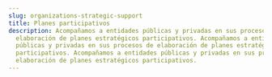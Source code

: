 ```yaml
---
slug: organizations-strategic-support
title: Planes participativos
description: Acompañamos a entidades públicas y privadas en sus procesos de
  elaboración de planes estratégicos participativos. Acompañamos a entidades
  públicas y privadas en sus procesos de elaboración de planes estratégicos
  participativos. Acompañamos a entidades públicas y privadas en sus procesos de
  elaboración de planes estratégicos participativos.
---
```

